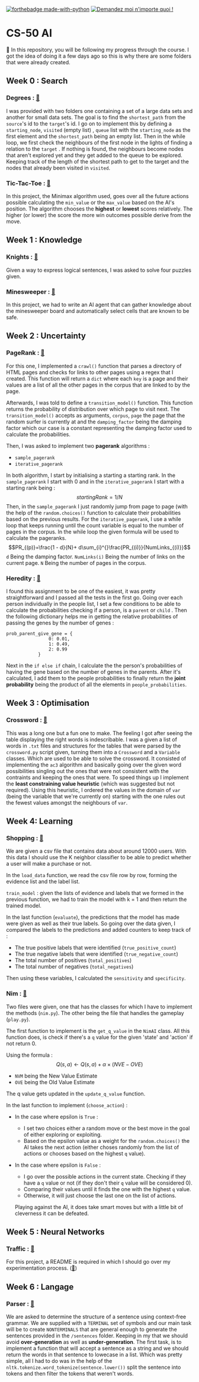 

[![forthebadge made-with-python](http://ForTheBadge.com/images/badges/made-with-python.svg)](https://www.python.org/)
[![Demandez moi n'importe quoi !](https://img.shields.io/badge/Demandez%20moi-n'%20importe%20quoi-1abc9c.svg)](https://GitHub.com/Naereen/ama.fr)
# CS-50 AI

 :wave: In this repository, you will be following my progress through the course. I got the idea of doing it a few days ago so this is why there are some folders that were already created.

## Week 0 : Search

###  Degrees : [:book:](https://cs50.harvard.edu/ai/2020/projects/0/degrees/)
I was provided with two folders one containing a set of a large data sets and another for small data sets. The goal is to find the `shortest_path` from the `source`'s id to the `target`'s id. I go on to implement this by defining a `starting_node`, `visited` (empty list) , `queue` list with the `starting_node` as the first element and the `shortest_path` being an empty list. Then in the while loop, we first check the neighbours of the first node in the lights of finding a relation to the `target` . If nothing is found, the neighbours become nodes that aren't explored yet and they get added to the queue to be explored. Keeping track of the length of the shortest path to get to the target and the nodes that already been visited in `visited`.
### Tic-Tac-Toe : [:book:](https://cs50.harvard.edu/ai/2020/projects/0/tictactoe/)
In this project, the Minimax algorithm used, goes over all the future actions possible calculating the `min_value` or the `max_value` based on the AI's position. The algorithm chooses the **highest** or **lowest** scores relatively.
The higher (or lower) the score the more win outcomes possible derive from the move.

## Week 1 : Knowledge
### Knights : [:book:](https://cs50.harvard.edu/ai/2020/projects/1/knights/)

Given a way to express logical sentences, I was asked to solve four puzzles given.

### Minesweeper : [:book:](https://cs50.harvard.edu/ai/2020/projects/1/minesweeper/)

In this project, we had to write an AI agent that can gather knowledge about the minesweeper board and automatically select cells that are known to be safe.  

## Week 2 : Uncertainty
### PageRank : [:book:](https://cs50.harvard.edu/ai/2020/projects/2/pagerank/)
For this one, I implemented a `crawl()` function that parses a directory of HTML pages and checks for links to other pages using a regex that I created. This function will return a `dict` where each `key` is a page and their values are a list of all the other pages in the corpus that are linked to by the page.

Afterwards, I was told to define a `transition_model()` function. This function returns the probability of distribution over which page to visit next.
The `transition_model()` accepts as arguments, `corpus`, `page` the page that the random surfer is currently at and the `damping_factor` being the damping factor which our case is a constant representing the damping factor used to calculate the probabilities.

Then, I was asked to implement two **pagerank** algorithms :

 - `sample_pagerank`
 - `iterative_pagerank`

In both algorithm, I start by initialising a starting a starting rank. In the `sample_pagerank` I start with 0 and in the `iterative_pagerank` I start with a starting rank being :
$$startingRank = 1 / N$$
Then, in the `sample_pagerank` I just randomly jump from page to page (with the help of the `random.choices()` function to calculate their probabilities based on the previous results.
For the `iterative_pagerank`, I use a while loop that keeps running until the count variable is equal to the number of pages in the corpus. In the while loop the given formula will be used to calculate the pageranks.
$$PR_{(p)}=\frac{1 - d}{N}+ d\sum_{i}^{}\frac{PR_{(i)}}{NumLinks_{(i)}}$$
`d` Being the damping factor.
`NumLinks(i)` Being the number of links on the current page.
`N` Being the number of pages in the corpus.

### Heredity : [:book:](https://cs50.harvard.edu/ai/2020/projects/2/heredity/)
I found this assignment to be one of the easiest, it was pretty straightforward and I passed all the tests in the first go.
Going over each person individually in the people list, I set a few conditions to be able to calculate the probabilities checking if a person, is a `parent` or `child` .
Then the following dictionary helps me in getting the relative probabilities of passing the genes by the number of genes :
```
prob_parent_give_gene = {
                0: 0.01,
                1: 0.49,
                2: 0.99
            }
 ```
 Next in the `if else if` chain, I calculate the the person's probabilities of having the gene based on the number of genes in the parents. After it's calculated, I add them to the people probabilities to finally return the **joint probability** being the product of all the elements in `people_probabilities`.
## Week 3 : Optimisation
### Crossword : [:book:](https://cs50.harvard.edu/ai/2020/projects/3/crossword/)
This was a long one but a fun one to make. The feeling I got after seeing the table displaying the right words is indescribable.
I was a given a list of words in `.txt` files and structures for the tables that were parsed by the `crossword.py` script given, turning them into a `Crossword` and a `Variable` classes. Which are used to be able to solve the crossword.
It consisted of implementing the `ac3` algorithm and basically going over the given word possibilities singling out the ones that were not consistent with the contraints and keeping the ones that were.
To speed things up I implement the **least constraining value heuristic** (which was suggested but not required). Using this heuristic, I ordered the values in the domain of `var` (being the variable that we're currently on) starting with the one rules out the fewest values amongst the neighbours of `var`.

## Week 4: Learning
### Shopping : [:book:](https://cs50.harvard.edu/ai/2020/projects/4/shopping/)
We are given a csv file that contains data about around 12000 users. With this data I should use the K neighbor classifier to be able to predict whether a user will make a purchase or not.

In the `load_data` function, we read the csv file row by row, forming the evidence list and the label list.

`train_model` : given the lists of evidence and labels that we formed in the previous function, we had to train the model with k = 1 and then return the trained model.


In the last function (`evaluate`), the predictions that the model has made were given as well as their true labels. So going over the data given, I compared the labels to the predictions and added counters to keep track of :
- The true positive labels that were identified (`true_positive_count`)
- The true negative labels that were identified (`true_negative_count`)
- The total number of positives (`total_positives`)
- The total number of negatives (`total_negatives`)

Then using these variables, I calculated the `sensitivity` and `specificity`.

### Nim : [:book:](https://cs50.harvard.edu/ai/2020/projects/4/nim/)
Two files were given, one that has the classes for which I have to implement the methods (`nim.py`). The other being the file that handles the gameplay (`play.py`).

The first function to implement is the `get_q_value` in the `NimAI` class. All this function does, is check if there's a `q` value for the given 'state' and 'action' if not return 0.

Using the formula :
$$Q(s, a) \leftarrow Q(s, a) + \alpha \times (NVE - OVE)$$
- `NVM` being the New Value Estimate
- `OVE` being the Old Value Estimate

The q value gets updated in the `update_q_value` function.

In the last function to implement (`choose_action`) :
- In the case where epsilon is `True` :
  - I set two choices either a random move or the best move in the goal of either exploring or exploiting.
  - Based on the epsilon value as a weight for the `random.choices()` the AI takes the next action (either choses randomly from the list of actions or chooses based on the highest `q` value).

- In the case where epsilon is `False` :
  - I go over the possible actions in the current state. Checking if they have a `q` value or not (if they don't their `q` value will be considered 0).
  - Comparing their values until it finds the one with the highest `q` value.
  - Otherwise, it will just choose the last one on the list of actions.


  Playing against the AI, it does take smart moves but with a little bit of cleverness it can be defeated.

## Week 5 : Neural Networks
### Traffic : [:book:](https://cs50.harvard.edu/ai/2020/projects/5/traffic/)
For this project, a README is required in which I should go over my experimentation process. ([📄](/traffic/README.md))

## Week 6 : Langage
### Parser : [:book:](https://cs50.harvard.edu/ai/2020/projects/6/parser/)
We are asked to determine the structure of a sentence using context-free grammar. We are supplied with a `TERMINAL` set of symbols and our main task will be to create `NONTERMINALS` that are general enough to generate the sentences provided in the `/sentences` folder. Keeping in my that we should avoid **over-generation** as well as **under-generation**. 
The first task, is to implement a function that will accept a sentence as a string and we should return the words in that sentence to lowecase in a list. Which was pretty simple, all I had to do was in the help of the `nltk.tokenize.word_tokenize(sentence.lower())` split the sentence into tokens and then filter the tokens that weren't words.

